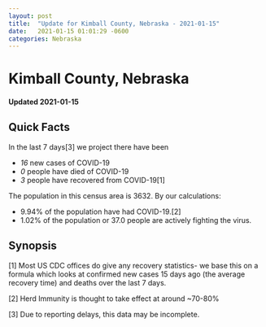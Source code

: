 ```yaml
---
layout: post
title:  "Update for Kimball County, Nebraska - 2021-01-15"
date:   2021-01-15 01:01:29 -0600
categories: Nebraska
---
```


# Kimball County, Nebraska
#### Updated 2021-01-15

## Quick Facts

In the last 7 days[3] we project there have been
- *16* new cases of COVID-19
- *0* people have died of COVID-19
- *3* people have recovered from COVID-19[1]

The population in this census area is 3632. By our calculations:
- 9.94% of the population have had COVID-19.[2]
- 1.02% of the population or 37.0 people are actively fighting the virus.

## Synopsis




[1] Most US CDC offices do give any recovery statistics- we base this on a formula which looks at confirmed new cases
15 days ago (the average recovery time) and deaths over the last 7 days.

[2] Herd Immunity is thought to take effect at around ~70-80%

[3] Due to reporting delays, this data may be incomplete.
 
    